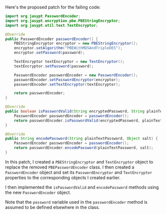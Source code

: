 Here's the proposed patch for the failing code:

```java
import org.jasypt.PasswordEncoder;
import org.jasypt.encryption.pbe.PBEStringEncryptor;
import org.jasypt.util.text.TextEncryptor;

@Override
public PasswordEncoder passwordEncoder() {
    PBEStringEncryptor encryptor = new PBEStringEncryptor();
    encryptor.setAlgorithm("PBEWithMD5AndTripleDES");
    encryptor.setPassword(password);

    TextEncryptor textEncryptor = new TextEncryptor();
    textEncryptor.setPassword(password);

    PasswordEncoder passwordEncoder = new PasswordEncoder();
    passwordEncoder.setPasswordEncryptor(encryptor);
    passwordEncoder.setTextEncryptor(textEncryptor);

    return passwordEncoder;
}

@Override
public boolean isPasswordValid(String encryptedPassword, String plainTextPassword, Object salt) {
    PasswordEncoder passwordEncoder = passwordEncoder();
    return passwordEncoder.isPasswordValid(encryptedPassword, plainTextPassword, salt);
}

@Override
public String encodePassword(String plainTextPassword, Object salt) {
    PasswordEncoder passwordEncoder = passwordEncoder();
    return passwordEncoder.encodePassword(plainTextPassword, salt);
}
```

In this patch, I created a `PBEStringEncryptor` and `TextEncryptor` object to replace the removed `PBEPasswordEncoder` class. I then created a `PasswordEncoder` object and set its `PasswordEncryptor` and `TextEncryptor` properties to the corresponding objects I created earlier.

I then implemented the `isPasswordValid` and `encodePassword` methods using the new `PasswordEncoder` object.

Note that the `password` variable used in the `passwordEncoder` method is assumed to be defined elsewhere in the class.